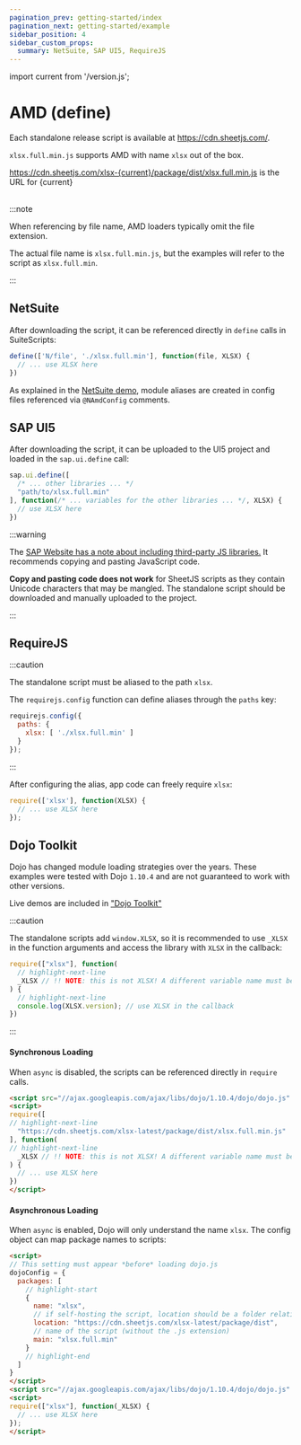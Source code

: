 ```yaml
---
pagination_prev: getting-started/index
pagination_next: getting-started/example
sidebar_position: 4
sidebar_custom_props:
  summary: NetSuite, SAP UI5, RequireJS
---
```


import current from '/version.js';

# AMD (define)

Each standalone release script is available at <https://cdn.sheetjs.com/>.

`xlsx.full.min.js` supports AMD with name `xlsx` out of the box.

<div><a href={`https://cdn.sheetjs.com/xlsx-${current}/package/dist/xlsx.full.min.js`}>https://cdn.sheetjs.com/xlsx-{current}/package/dist/xlsx.full.min.js</a> is the URL for {current}</div><br/>

:::note

When referencing by file name, AMD loaders typically omit the file extension.

The actual file name is `xlsx.full.min.js`, but the examples will refer to the
script as `xlsx.full.min`.

:::

## NetSuite

After downloading the script, it can be referenced directly in `define` calls
in SuiteScripts:

```js
define(['N/file', './xlsx.full.min'], function(file, XLSX) {
  // ... use XLSX here
})
```

As explained in the [NetSuite demo](../../demos/netsuite), module
aliases are created in config files referenced via `@NAmdConfig` comments.

## SAP UI5

After downloading the script, it can be uploaded to the UI5 project and loaded
in the `sap.ui.define` call:

```js
sap.ui.define([
  /* ... other libraries ... */
  "path/to/xlsx.full.min"
], function(/* ... variables for the other libraries ... */, XLSX) {
  // use XLSX here
})
```

:::warning

The [SAP Website has a note about including third-party JS libraries.](https://blogs.sap.com/2017/04/30/how-to-include-third-party-libraries-modules-in-sapui5/)
It recommends copying and pasting JavaScript code.

**Copy and pasting code does not work** for SheetJS scripts as they contain
Unicode characters that may be mangled.  The standalone script should be
downloaded and manually uploaded to the project.

:::

## RequireJS

:::caution

The standalone script must be aliased to the path `xlsx`.

The `requirejs.config` function can define aliases through the `paths` key:

```js
requirejs.config({
  paths: {
    xlsx: [ './xlsx.full.min' ]
  }
});
```

:::

After configuring the alias, app code can freely require `xlsx`:

```js
require(['xlsx'], function(XLSX) {
  // ... use XLSX here
});
```

## Dojo Toolkit

Dojo has changed module loading strategies over the years.  These examples were
tested with Dojo `1.10.4` and are not guaranteed to work with other versions.

Live demos are included in ["Dojo Toolkit"](../../demos/legacy#dojo-toolkit)

:::caution

The standalone scripts add `window.XLSX`, so it is recommended to use `_XLSX`
in the function arguments and access the library with `XLSX` in the callback:

```js
require(["xlsx"], function(
  // highlight-next-line
  _XLSX // !! NOTE: this is not XLSX! A different variable name must be used
) {
  // highlight-next-line
  console.log(XLSX.version); // use XLSX in the callback
})
```

:::

#### Synchronous Loading

When `async` is disabled, the scripts can be referenced directly in `require`
calls.

```html
<script src="//ajax.googleapis.com/ajax/libs/dojo/1.10.4/dojo/dojo.js" data-dojo-config="isDebug:1, async:0"></script>
<script>
require([
// highlight-next-line
  "https://cdn.sheetjs.com/xlsx-latest/package/dist/xlsx.full.min.js"
], function(
// highlight-next-line
  _XLSX // !! NOTE: this is not XLSX! A different variable name must be used
) {
  // ... use XLSX here
})
</script>
```

#### Asynchronous Loading

When `async` is enabled, Dojo will only understand the name `xlsx`.  The config
object can map package names to scripts:

```html
<script>
// This setting must appear *before* loading dojo.js
dojoConfig = {
  packages: [
    // highlight-start
    {
      name: "xlsx",
      // if self-hosting the script, location should be a folder relative to baseUrl setting
      location: "https://cdn.sheetjs.com/xlsx-latest/package/dist",
      // name of the script (without the .js extension)
      main: "xlsx.full.min"
    }
    // highlight-end
  ]
}
</script>
<script src="//ajax.googleapis.com/ajax/libs/dojo/1.10.4/dojo/dojo.js" data-dojo-config="isDebug:1, async:1"></script>
<script>
require(["xlsx"], function(_XLSX) {
  // ... use XLSX here
});
</script>
```